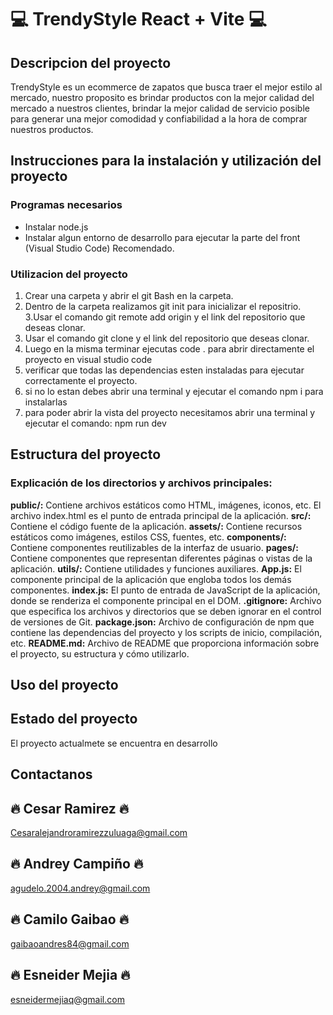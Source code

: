 # 💻 TrendyStyle React + Vite 💻

## Descripcion del proyecto
TrendyStyle es un ecommerce de zapatos que busca traer el mejor estilo al mercado, nuestro proposito es brindar productos con la mejor calidad del mercado a nuestros clientes, brindar la mejor calidad de servicio posible para generar una mejor comodidad y confiabilidad a la hora de comprar nuestros productos.

## Instrucciones para la instalación y utilización del proyecto 
### Programas necesarios
- Instalar node.js
- Instalar algun entorno de desarrollo para ejecutar la parte del front (Visual Studio Code) Recomendado.
### Utilizacion del proyecto
1. Crear una carpeta y abrir el git Bash en la carpeta.
2. Dentro de la carpeta realizamos git init para inicializar el repositrio.
3.Usar el comando git remote add origin y el link del repositorio que deseas clonar.
4. Usar el comando git clone y el link del repositorio que deseas clonar.
5. Luego en la misma terminar ejecutas code . para abrir directamente el proyecto en visual studio code
6. verificar que todas las dependencias esten instaladas para ejecutar correctamente el proyecto.
7. si no lo estan debes abrir una terminal y ejecutar el comando npm i para instalarlas
8. para poder abrir la vista del proyecto necesitamos abrir una terminal y ejecutar el comando: npm run dev
    
## Estructura del proyecto
### Explicación de los directorios y archivos principales:

**public/:** Contiene archivos estáticos como HTML, imágenes, iconos, etc. El archivo index.html es el punto de entrada principal de la aplicación.
**src/:** Contiene el código fuente de la aplicación.
**assets/:** Contiene recursos estáticos como imágenes, estilos CSS, fuentes, etc.
**components/:** Contiene componentes reutilizables de la interfaz de usuario.
**pages/:** Contiene componentes que representan diferentes páginas o vistas de la aplicación.
**utils/:** Contiene utilidades y funciones auxiliares.
**App.js:** El componente principal de la aplicación que engloba todos los demás componentes.
**index.js:** El punto de entrada de JavaScript de la aplicación, donde se renderiza el componente principal en el DOM.
**.gitignore:** Archivo que especifica los archivos y directorios que se deben ignorar en el control de versiones de Git.
**package.json:** Archivo de configuración de npm que contiene las dependencias del proyecto y los scripts de inicio, compilación, etc.
**README.md:** Archivo de README que proporciona información sobre el proyecto, su estructura y cómo utilizarlo.

## Uso del proyecto

## Estado del proyecto
El proyecto actualmete se encuentra en desarrollo

## Contactanos

## 🔥 Cesar Ramirez 🔥
Cesaralejandroramirezzuluaga@gmail.com
## 🔥 Andrey Campiño 🔥
agudelo.2004.andrey@gmail.com
## 🔥 Camilo Gaibao 🔥
gaibaoandres84@gmail.com
## 🔥 Esneider Mejia 🔥
esneidermejiaq@gmail.com



